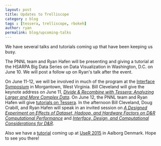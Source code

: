 ```yaml
---
layout: post
title: Updates to Trelliscope
category : blog
tags : [tessera, trelliscope, rbokeh]
author: ryan
permalink: blog/upcoming-talks
---
```


We have several talks and tutorials coming up that have been keeping us busy.

<!--more-->

The PNNL team and Ryan Hafen will be presenting and giving a tutorial at the HSARPA Big Data Series on Data Visualization in Washington, D.C. on June 10.  We will post a follow up on Ryan's talk after the event.

On June 11-12, we will be involved in much of the program at the [Interface Symposium](https://interface-symposium.squarespace.com/program/) in Morgantown, West Virginia.  Bill Cleveland will give the keynote address on June 11, *[Divide & Recombine with Tessera: Analyzing Larger and More Complex Data](http://www.stat.wvu.edu/~jharner/Interface2015Abstracts/ClevelandAbstract.pdf)*.  On June 12, the PNNL team and Ryan Hafen will give [tutorials on Tessera](http://www.stat.wvu.edu/~jharner/Interface2015Abstracts/WhiteTutorialAbstract.pdf).  In the afternoon Bill Cleveland, Doug Crabill, and Ryan Hafen will speak in an invited session on *[A Designed Experiment on Effects of Dataset, Hadoop, and Hardware Factors on D&R Computational Performance](http://www.stat.wvu.edu/~jharner/Interface2015Abstracts/ClevelandCrabillAbstract.pdf)* and *[Interface, Design, and Computational Considerations for D&R](http://www.stat.wvu.edu/~jharner/Interface2015Abstracts/HafenAbstract.pdf)*.

Also we have a [tutorial](http://user2015.math.aau.dk/tutorials#tessera) coming up at [UseR 2015](http://user2015.math.aau.dk) in Aalborg Denmark.  Hope to see you there!

